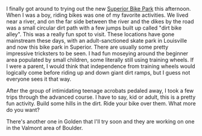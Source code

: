 I finally got around to trying out the new [Superior Bike Park](http://303cycling.com/superior-bike-park-opens) this afternoon. When I was a boy, riding bikes was one of my favorite activities. We lived near a river, and on the far side between the river and the dikes by the road was a small circular dirt path with a few jumps built up called "dirt bike alley". This was a really fun spot to visit. These locations have gone mainstream these days, with an adult-sanctioned skate park in Louisville and now this bike park in Superior. There are usually some pretty impressive tricksters to be seen. I had fun moseying around the beginner area populated by small children, some literally still using training wheels. If I were a parent, I would think that independence from training wheels would logically come before riding up and down giant dirt ramps, but I guess not everyone sees it that way.

After the group of intimidating teenage acrobats pedaled away, I took a few trips through the advanced course. I have to say, kid or adult, this is a pretty fun activity. Build some hills in the dirt. Ride your bike over them. What more do you want?

There's another one in Golden that I'll try soon and they are working on one in the Valmont area of Boulder.